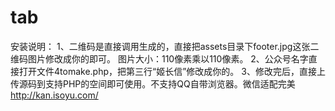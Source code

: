 # tab
安装说明： 
1、二维码是直接调用生成的，直接把assets目录下footer.jpg这张二维码图片修改成你的即可。 图片大小：110像素乘以110像素。 
2、公众号名字直接打开文件4tomake.php，把第三行“姬长信”修改成你的。 
3、修改完后，直接上传源码到支持PHP的空间即可使用。不支持QQ自带浏览器。微信适配完美  
http://kan.isoyu.com/
